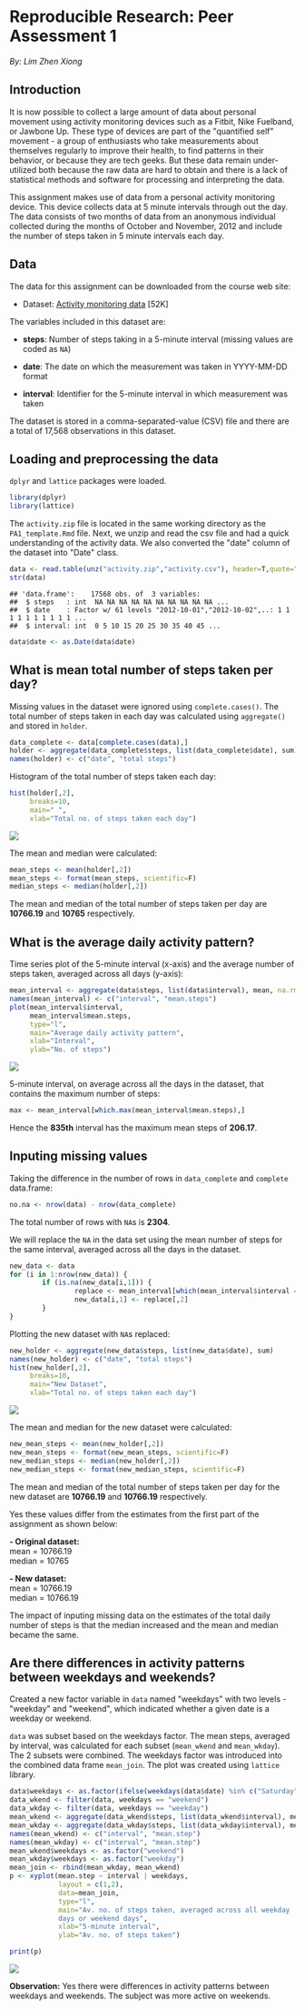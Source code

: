 # Reproducible Research: Peer Assessment 1
*By: Lim Zhen Xiong*  

## Introduction

It is now possible to collect a large amount of data about personal movement using activity monitoring devices such as a Fitbit, Nike Fuelband, or Jawbone Up. These type of devices are part of the &quot;quantified self&quot; movement \- a group of enthusiasts who take measurements about themselves regularly to improve their health, to find patterns in their behavior, or because they are tech geeks. But these data remain under-utilized both because the raw data are hard to obtain and there is a lack of statistical methods and software for processing and interpreting the data.  

This assignment makes use of data from a personal activity monitoring device. This device collects data at 5 minute intervals through out the day. The data consists of two months of data from an anonymous individual collected during the months of October and November, 2012 and include the number of steps taken in 5 minute intervals each day.  

## Data

The data for this assignment can be downloaded from the course web site:

- Dataset: [Activity monitoring data](https://d396qusza40orc.cloudfront.net/repdata%2Fdata%2Factivity.zip) [52K]

The variables included in this dataset are:

- **steps**: Number of steps taking in a 5-minute interval (missing values are coded as `NA`)

- **date**: The date on which the measurement was taken in YYYY-MM-DD format

- **interval**: Identifier for the 5-minute interval in which measurement was taken

The dataset is stored in a comma-separated-value (CSV) file and there are a total of 17,568 observations in this dataset.  

## Loading and preprocessing the data  

`dplyr` and `lattice` packages were loaded.  


```r
library(dplyr)
library(lattice)
```

The `activity.zip` file is located in the same working directory as the 
`PA1_template.Rmd` file. Next, we unzip and read the csv file and had a quick 
understanding of the activity data. We also converted the "date" column of the 
dataset into "Date" class.  


```r
data <- read.table(unz("activity.zip","activity.csv"), header=T,quote="\"", sep=",")
str(data)
```

```
## 'data.frame':	17568 obs. of  3 variables:
##  $ steps   : int  NA NA NA NA NA NA NA NA NA NA ...
##  $ date    : Factor w/ 61 levels "2012-10-01","2012-10-02",..: 1 1 1 1 1 1 1 1 1 1 ...
##  $ interval: int  0 5 10 15 20 25 30 35 40 45 ...
```

```r
data$date <- as.Date(data$date)
```
  

## What is mean total number of steps taken per day?  

Missing values in the dataset were ignored using `complete.cases()`. The total
number of steps taken in each day was calculated using `aggregate()` and stored
in `holder`.  


```r
data_complete <- data[complete.cases(data),]
holder <- aggregate(data_complete$steps, list(data_complete$date), sum)
names(holder) <- c("date", "total steps")
```

Histogram of the total number of steps taken each day:  

```r
hist(holder[,2],
     breaks=10,
     main=" ",
     xlab="Total no. of steps taken each day")
```

![](PA1_template_files/figure-html/histo-1.png) 

The mean and median were calculated:  

```r
mean_steps <- mean(holder[,2])
mean_steps <- format(mean_steps, scientific=F)
median_steps <- median(holder[,2])
```

The mean and median of the total number of steps taken per day are
**10766.19** and **10765** respectively.  

## What is the average daily activity pattern?

Time series plot of the 5-minute interval (x-axis) and the average number of 
steps taken, averaged across all days (y-axis):  


```r
mean_interval <- aggregate(data$steps, list(data$interval), mean, na.rm=T)
names(mean_interval) <- c("interval", "mean.steps")
plot(mean_interval$interval, 
     mean_interval$mean.steps, 
     type="l", 
     main="Average daily activity pattern", 
     xlab="Interval", 
     ylab="No. of steps")
```

![](PA1_template_files/figure-html/steps_interval_mean-1.png) 

5-minute interval, on average across all the days in the dataset, that contains 
the maximum number of steps:


```r
max <- mean_interval[which.max(mean_interval$mean.steps),]
```

Hence the **835th** interval has the maximum mean steps of 
**206.17**.  

## Inputing missing values

Taking the difference in the number of rows in `data_complete` and 
`complete` data.frame:


```r
no.na <- nrow(data) - nrow(data_complete)
```

The total number of rows with `NA`s is **2304**.  

We will replace the `NA` in the data set using the mean number of steps for the 
same interval, averaged across all the days in the dataset.  


```r
new_data <- data
for (i in 1:nrow(new_data)) {
        if (is.na(new_data[i,1])) {
                replace <- mean_interval[which(mean_interval$interval == new_data[i,3]),]
                new_data[i,1] <- replace[,2]                
        }
}
```

Plotting the new dataset with `NA`s replaced:  


```r
new_holder <- aggregate(new_data$steps, list(new_data$date), sum)
names(new_holder) <- c("date", "total steps")
hist(new_holder[,2],
     breaks=10,
     main="New Dataset",
     xlab="Total no. of steps taken each day")
```

![](PA1_template_files/figure-html/histo_new_data-1.png) 

The mean and median for the new dataset were calculated:  

```r
new_mean_steps <- mean(new_holder[,2])
new_mean_steps <- format(new_mean_steps, scientific=F)
new_median_steps <- median(new_holder[,2])
new_median_steps <- format(new_median_steps, scientific=F)
```

The mean and median of the total number of steps taken per day for the new 
dataset are **10766.19** and **10766.19** respectively.  

Yes these values differ from the estimates from the first part of the 
assignment as shown below:

**- Original dataset:**  
mean = 10766.19  
median = 10765  

**- New dataset:**  
mean = 10766.19  
median = 10766.19  

The impact of inputing missing data on the estimates of the total daily number 
of steps is that the median increased and the mean and median became the same.

## Are there differences in activity patterns between weekdays and weekends?

Created a new factor variable in `data` named &quot;weekdays&quot; with two 
levels \- &quot;weekday&quot; and &quot;weekend&quot;, which indicated whether a 
given date is a weekday or weekend.  

`data` was subset based on the weekdays factor. The mean steps, averaged 
by interval, was calculated for each subset (`mean_wkend` and `mean_wkday`). The
2 subsets were combined. The weekdays factor was introduced into the combined
data frame `mean_join`. The plot was created using `lattice` library.


```r
data$weekdays <- as.factor(ifelse(weekdays(data$date) %in% c("Saturday", "Sunday"), "weekend", "weekday"))
data_wkend <- filter(data, weekdays == "weekend")
data_wkday <- filter(data, weekdays == "weekday")
mean_wkend <- aggregate(data_wkend$steps, list(data_wkend$interval), mean, na.rm=T)
mean_wkday <- aggregate(data_wkday$steps, list(data_wkday$interval), mean, na.rm=T)
names(mean_wkend) <- c("interval", "mean.step")
names(mean_wkday) <- c("interval", "mean.step")
mean_wkend$weekdays <- as.factor("weekend")
mean_wkday$weekdays <- as.factor("weekday")
mean_join <- rbind(mean_wkday, mean_wkend)
p <- xyplot(mean.step ~ interval | weekdays, 
            layout = c(1,2), 
            data=mean_join, 
            type="l",
            main="Av. no. of steps taken, averaged across all weekday 
            days or weekend days",
            xlab="5-minute interval",
            ylab="Av. no. of steps taken")

print(p)
```

![](PA1_template_files/figure-html/unnamed-chunk-2-1.png) 

**Observation:** Yes there were differences in activity patterns between 
weekdays and weekends. The subject was more active on weekends.

